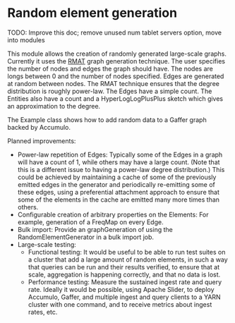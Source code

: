 <!--
Copyright 2017 Crown Copyright

Licensed under the Apache License, Version 2.0 (the "License");
you may not use this file except in compliance with the License.
You may obtain a copy of the License at

  http://www.apache.org/licenses/LICENSE-2.0

Unless required by applicable law or agreed to in writing, software
distributed under the License is distributed on an "AS IS" BASIS,
WITHOUT WARRANTIES OR CONDITIONS OF ANY KIND, either express or implied.
See the License for the specific language governing permissions and
limitations under the License.
-->

Random element generation
=========================

TODO: Improve this doc; remove unused num tablet servers option, move into modules

This module allows the creation of randomly generated large-scale graphs. Currently it uses the [RMAT](http://www.cs.cmu.edu/~christos/PUBLICATIONS/siam04.pdf) graph generation technique. The user specifies the number of nodes and edges the graph should have. The nodes are longs between 0 and the number of nodes specified. Edges are generated at random between nodes. The RMAT technique ensures that the degree distribution is roughly power-law. The Edges have a simple count. The Entities also have a count and a HyperLogLogPlusPlus sketch which gives an approximation to the degree.

The Example class shows how to add random data to a Gaffer graph backed by Accumulo.

Planned improvements:

- Power-law repetition of Edges: Typically some of the Edges in a graph will have a count of 1, while others may have a large count. (Note that this is a different issue to having a power-law degree distribution.) This could be achieved by maintaining a cache of some of the previously emitted edges in the generator and periodically re-emitting some of these edges, using a preferential attachment approach to ensure that some of the elements in the cache are emitted many more times than others.
- Configurable creation of arbitrary properties on the Elements: For example, generation of a FreqMap on every Edge.
- Bulk import: Provide an graphGeneration of using the RandomElementGenerator in a bulk import job.
- Large-scale testing:
    - Functional testing: It would be useful to be able to run test suites on a cluster that add a large amount of random elements, in such a way that queries can be run and their results verified, to ensure that at scale, aggregation is happening correctly, and that no data is lost.
    - Performance testing: Measure the sustained ingest rate and query rate. Ideally it would be possible, using Apache Slider, to deploy Accumulo, Gaffer, and multiple ingest and query clients to a YARN cluster with one command, and to receive metrics about ingest rates, etc.
